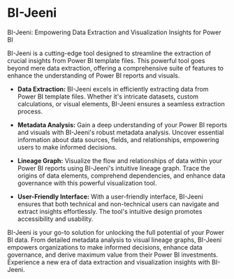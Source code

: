 # BI-Jeeni

BI-Jeeni: Empowering Data Extraction and Visualization Insights for Power BI

BI-Jeeni is a cutting-edge tool designed to streamline the extraction of crucial insights from Power BI template files. This powerful tool goes beyond mere data extraction, offering a comprehensive suite of features to enhance the understanding of Power BI reports and visuals.

- **Data Extraction:**
  BI-Jeeni excels in efficiently extracting data from Power BI template files. Whether it's intricate datasets, custom calculations, or visual elements, BI-Jeeni ensures a seamless extraction process.

- **Metadata Analysis:**
  Gain a deep understanding of your Power BI reports and visuals with BI-Jeeni's robust metadata analysis. Uncover essential information about data sources, fields, and relationships, empowering users to make informed decisions.

- **Lineage Graph:**
  Visualize the flow and relationships of data within your Power BI reports using BI-Jeeni's intuitive lineage graph. Trace the origins of data elements, comprehend dependencies, and enhance data governance with this powerful visualization tool.

- **User-Friendly Interface:**
  With a user-friendly interface, BI-Jeeni ensures that both technical and non-technical users can navigate and extract insights effortlessly. The tool's intuitive design promotes accessibility and usability.

BI-Jeeni is your go-to solution for unlocking the full potential of your Power BI data. From detailed metadata analysis to visual lineage graphs, BI-Jeeni empowers organizations to make informed decisions, enhance data governance, and derive maximum value from their Power BI investments. Experience a new era of data extraction and visualization insights with BI-Jeeni.



